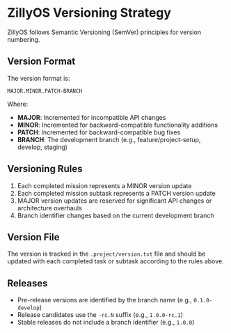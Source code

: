 # ZillyOS Versioning Strategy

ZillyOS follows Semantic Versioning (SemVer) principles for version numbering.

## Version Format

The version format is:

```
MAJOR.MINOR.PATCH-BRANCH
```

Where:
- **MAJOR**: Incremented for incompatible API changes
- **MINOR**: Incremented for backward-compatible functionality additions
- **PATCH**: Incremented for backward-compatible bug fixes
- **BRANCH**: The development branch (e.g., feature/project-setup, develop, staging)

## Versioning Rules

1. Each completed mission represents a MINOR version update
2. Each completed mission subtask represents a PATCH version update
3. MAJOR version updates are reserved for significant API changes or architecture overhauls
4. Branch identifier changes based on the current development branch

## Version File

The version is tracked in the `.project/version.txt` file and should be updated with each completed task or subtask according to the rules above.

## Releases

- Pre-release versions are identified by the branch name (e.g., `0.1.0-develop`)
- Release candidates use the `-rc.N` suffix (e.g., `1.0.0-rc.1`)
- Stable releases do not include a branch identifier (e.g., `1.0.0`) 